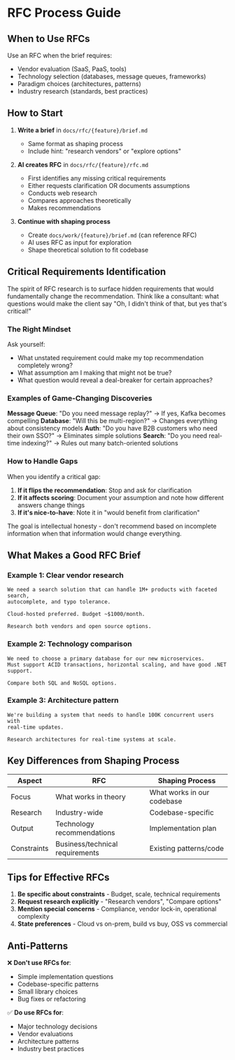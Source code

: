 # RFC Process Guide

## When to Use RFCs

Use an RFC when the brief requires:
- Vendor evaluation (SaaS, PaaS, tools)
- Technology selection (databases, message queues, frameworks)
- Paradigm choices (architectures, patterns)
- Industry research (standards, best practices)

## How to Start

1. **Write a brief** in `docs/rfc/{feature}/brief.md`
   - Same format as shaping process
   - Include hint: "research vendors" or "explore options"
   
2. **AI creates RFC** in `docs/rfc/{feature}/rfc.md`
   - First identifies any missing critical requirements
   - Either requests clarification OR documents assumptions
   - Conducts web research
   - Compares approaches theoretically
   - Makes recommendations

3. **Continue with shaping process**
   - Create `docs/work/{feature}/brief.md` (can reference RFC)
   - AI uses RFC as input for exploration
   - Shape theoretical solution to fit codebase

## Critical Requirements Identification

The spirit of RFC research is to surface hidden requirements that would fundamentally change the recommendation. Think like a consultant: what questions would make the client say "Oh, I didn't think of that, but yes that's critical!"

### The Right Mindset

Ask yourself:
- What unstated requirement could make my top recommendation completely wrong?
- What assumption am I making that might not be true?
- What question would reveal a deal-breaker for certain approaches?

### Examples of Game-Changing Discoveries

**Message Queue**: "Do you need message replay?" → If yes, Kafka becomes compelling
**Database**: "Will this be multi-region?" → Changes everything about consistency models
**Auth**: "Do you have B2B customers who need their own SSO?" → Eliminates simple solutions
**Search**: "Do you need real-time indexing?" → Rules out many batch-oriented solutions

### How to Handle Gaps

When you identify a critical gap:

1. **If it flips the recommendation**: Stop and ask for clarification
2. **If it affects scoring**: Document your assumption and note how different answers change things
3. **If it's nice-to-have**: Note it in "would benefit from clarification"

The goal is intellectual honesty - don't recommend based on incomplete information when that information would change everything.

## What Makes a Good RFC Brief

### Example 1: Clear vendor research
```
We need a search solution that can handle 1M+ products with faceted search, 
autocomplete, and typo tolerance. 

Cloud-hosted preferred. Budget ~$1000/month.

Research both vendors and open source options.
```

### Example 2: Technology comparison
```
We need to choose a primary database for our new microservices. 
Must support ACID transactions, horizontal scaling, and have good .NET support.

Compare both SQL and NoSQL options.
```

### Example 3: Architecture pattern
```
We're building a system that needs to handle 100K concurrent users with 
real-time updates. 

Research architectures for real-time systems at scale.
```

## Key Differences from Shaping Process

| Aspect | RFC | Shaping Process |
|--------|-----|-----------------|
| Focus | What works in theory | What works in our codebase |
| Research | Industry-wide | Codebase-specific |
| Output | Technology recommendations | Implementation plan |
| Constraints | Business/technical requirements | Existing patterns/code |

## Tips for Effective RFCs

1. **Be specific about constraints** - Budget, scale, technical requirements
2. **Request research explicitly** - "Research vendors", "Compare options"
3. **Mention special concerns** - Compliance, vendor lock-in, operational complexity
4. **State preferences** - Cloud vs on-prem, build vs buy, OSS vs commercial

## Anti-Patterns

❌ **Don't use RFCs for**:
- Simple implementation questions
- Codebase-specific patterns
- Small library choices
- Bug fixes or refactoring

✅ **Do use RFCs for**:
- Major technology decisions
- Vendor evaluations
- Architecture patterns
- Industry best practices